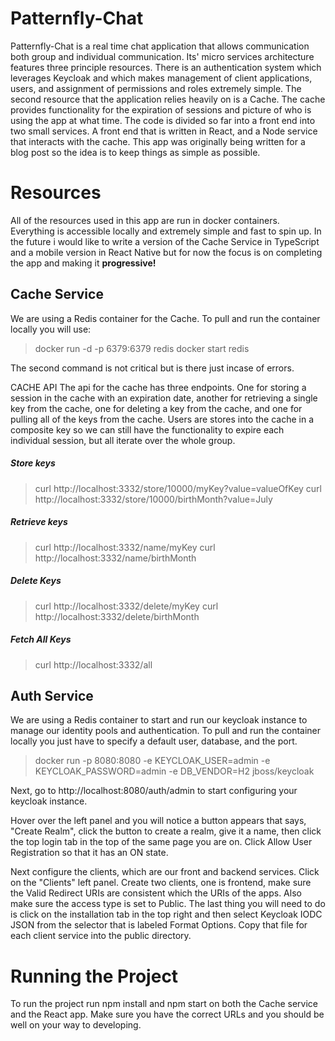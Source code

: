 # Patternfly-Chat

Patternfly-Chat is a real time chat application that allows communication both group and individual communication. Its' micro services architecture features three principle resources. There is an authentication system which leverages Keycloak and which makes management of client applications, users, and assignment of permissions and roles extremely simple. The second resource that the application relies heavily on is a Cache. The cache provides functionality for the expiration of sessions and picture of who is using the app at what time. The code is divided so far into a front end into two small services. A front end that is written in React, and a Node service that interacts with the cache. This app was originally being written for a blog post so the idea is to keep things as simple as possible.


# Resources

All of the resources used in this app are run in docker containers. Everything is accessible locally and extremely simple and fast to spin up. In the future i would like to write a version of the Cache Service in TypeScript and a mobile version in React Native but for now the focus is on completing the app and making it **progressive!**

## Cache Service

We are using a Redis container for the Cache. To pull and run the container locally you will use:
> docker run -d -p 6379:6379 redis
> docker start redis

The second command is not critical but is there just incase of errors.

CACHE API
The api for the cache has three endpoints. One for storing a session in the cache with an expiration date, another for retrieving a single key from the cache, one for deleting a key from the cache, and one for pulling all of the keys from the cache. Users are stores into the cache in a composite key so we can still have the functionality to expire each individual session, but all iterate over the whole group.

##### Store keys
> curl http://localhost:3332/store/10000/myKey\?value=valueOfKey
> curl http://localhost:3332/store/10000/birthMonth\?value=July

##### Retrieve keys
 > curl http://localhost:3332/name/myKey
 > curl http://localhost:3332/name/birthMonth

##### Delete Keys
> curl http://localhost:3332/delete/myKey
> curl http://localhost:3332/delete/birthMonth

##### Fetch All Keys
> curl http://localhost:3332/all


## Auth Service

We are using a Redis container to start and run our keycloak instance to manage our identity pools and authentication. To pull and run the container locally you just have to specify a default user, database, and the port.

> docker run -p 8080:8080 -e KEYCLOAK_USER=admin -e KEYCLOAK_PASSWORD=admin -e DB_VENDOR=H2 jboss/keycloak

Next, go to http://localhost:8080/auth/admin to start configuring your keycloak instance.

Hover over the left panel and you will notice a button appears that says, "Create Realm", click the button to create a realm, give it a name, then click the top login tab in the top of the same page you are on. Click Allow User Registration so that it has an ON state.

Next configure the clients, which are our front and backend services. Click on the "Clients" left panel. Create two clients, one is frontend, make sure the Valid Redirect URIs are consistent which the URIs of the apps. Also make sure the access type is set to Public. The last thing you will need to do is click on the installation tab in the top right and then select Keycloak IODC JSON from the selector that is labeled Format Options. Copy that file for each client service into the public directory.


# Running the Project
To run the project run npm install and npm start on both the Cache service and the React app. Make sure you have the correct URLs and you should be well on your way to developing.
